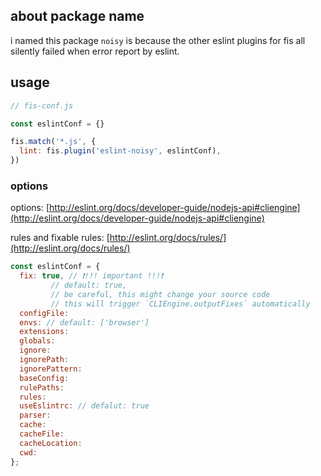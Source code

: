 <!-- markdownlint-disable MD002 MD041 -->

## about package name

i named this package `noisy` is because the other eslint plugins for fis all silently failed when error report by eslint.

## usage

```js
// fis-conf.js

const eslintConf = {}

fis.match('*.js', {
  lint: fis.plugin('eslint-noisy', eslintConf),
})
```

### options

options: [http://eslint.org/docs/developer-guide/nodejs-api#cliengine](http://eslint.org/docs/developer-guide/nodejs-api#cliengine)

rules and fixable rules: [http://eslint.org/docs/rules/](http://eslint.org/docs/rules/)

<!-- prettier-ignore-start -->

```js
const eslintConf = {
  fix: true, // ❗!!! important !!!❗
         // default: true,
         // be careful, this might change your source code
         // this will trigger `CLIEngine.outputFixes` automatically
  configFile:
  envs: // default: ['browser']
  extensions:
  globals:
  ignore:
  ignorePath:
  ignorePattern:
  baseConfig:
  rulePaths:
  rules:
  useEslintrc: // defalut: true
  parser:
  cache:
  cacheFile:
  cacheLocation:
  cwd:
};
```

<!-- prettier-ignore-end -->
